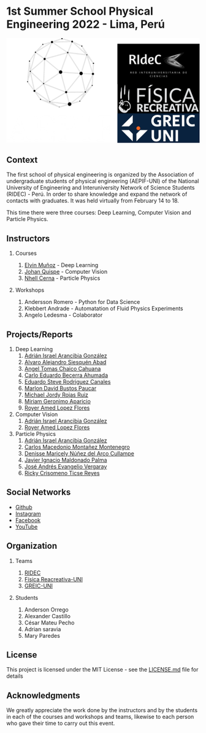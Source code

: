 # 1st Summer School Physical Engineering 2022 - Lima, Perú

<p align="center">
  <img src="https://github.com/aepifuni/1stSummerSchoolPhysicalEng2022/blob/main/collage.png" width="800"/>
</p>


## Context
The first school of physical engineering is organized by the Association of undergraduate students of physical engineering (AEPIF-UNI) of the National University of Engineering  and Interuniversity Network of Science Students (RIDEC) - Perú.
In order to share knowledge and expand the network of contacts with graduates.
It was held virtually from February 14 to 18.

This time there were three courses: Deep Learning, Computer Vision and Particle Physics.

## Instructors
1. Courses
    1. [Elvin Muñoz](https://elvin-mark.github.io/) - Deep Learning
    2. [Johan Quispe](https://scholar.google.com/citations?user=hmoORrEAAAAJ&hl=es&oi=sra) - Computer Vision
    3. [Nhell Cerna](https://scholar.google.com/citations?user=uTWPgJcAAAAJ&hl=es&oi=ao) - Particle Physics
        
2. Workshops
    1. Andersson Romero - Python for Data Science
    2. Klebbert Andrade - Automatation of Fluid Physics Experiments
    3. Angelo Ledesma - Colaborator

## Projects/Reports
1. Deep Learning 
      1. [Adrián Israel Arancibia González](https://github.com/aepifuni/1stSummerSchoolPhysicalEng2022/tree/main/Deep%20Learning%20-%20Reports/Adri%C3%A1n%20Israel%20Arancibia%20Gonz%C3%A1lez_DL)
      2. [Alvaro Alejandro Siesquén Abad](https://github.com/aepifuni/1stSummerSchoolPhysicalEng2022/tree/main/Deep%20Learning%20-%20Reports/Alvaro%20Alejandro%20Siesqu%C3%A9n%20Abad_DL)
      3. [Angel Tomas Chaico Cahuana](https://github.com/aepifuni/1stSummerSchoolPhysicalEng2022/tree/main/Deep%20Learning%20-%20Reports/Angel%20Tomas%20Chaico%20Cahuana_DL)
      4. [Carlo Eduardo Becerra Ahumada](https://github.com/aepifuni/1stSummerSchoolPhysicalEng2022/tree/main/Deep%20Learning%20-%20Reports/Carlo%20Eduardo%20Becerra%20Ahumada_DL)
      5. [Eduardo Steve Rodriguez Canales](https://github.com/aepifuni/1stSummerSchoolPhysicalEng2022/tree/main/Deep%20Learning%20-%20Reports/Eduardo%20Steve%20Rodriguez%20Canales_DL)
      6. [Marlon David Bustos Paucar](https://github.com/aepifuni/1stSummerSchoolPhysicalEng2022/tree/main/Deep%20Learning%20-%20Reports/Marlon%20David%20Bustos%20Paucar_DL)
      7. [Michael Jordy Rojas Ruiz](https://github.com/aepifuni/1stSummerSchoolPhysicalEng2022/tree/main/Deep%20Learning%20-%20Reports/Michael%20Jordy%20Rojas%20Ruiz_DL)
      8. [Miriam Geronimo Aparicio](https://github.com/aepifuni/1stSummerSchoolPhysicalEng2022/tree/main/Deep%20Learning%20-%20Reports/Miriam%20Geronimo%20Aparicio_DL)
      9. [Royer Amed Lopez Flores](https://github.com/aepifuni/1stSummerSchoolPhysicalEng2022/tree/main/Deep%20Learning%20-%20Reports/Royer%20Amed%20Lopez%20Flores_DL)
2. Computer Vision
      1. [Adrián Israel Arancibia González](https://github.com/aepifuni/1stSummerSchoolPhysicalEng2022/tree/main/Computer%20Vision%20-%20Reports/Adri%C3%A1n%20Israel%20Arancibia%20Gonz%C3%A1lez_CV)
      2. [Royer Amed Lopez Flores](https://github.com/aepifuni/1stSummerSchoolPhysicalEng2022/tree/main/Computer%20Vision%20-%20Reports/Royer%20Amed%20Lopez%20Flores_CV)
3. Particle Physics
      1. [Adrián Israel Arancibia González](https://github.com/aepifuni/1stSummerSchoolPhysicalEng2022/blob/main/Particle%20Physics%20-%20Reports/Adri%C3%A1n%20Israel%20Arancibia%20Gonz%C3%A1lez_PP_Report.pdf)
      2. [Carlos Macedonio Montañez Montenegro](https://github.com/aepifuni/1stSummerSchoolPhysicalEng2022/blob/main/Particle%20Physics%20-%20Reports/Carlos%20Macedonio%20Monta%C3%B1ez%20Montenegro_PP_Report.pdf)
      3. [Denisse Maricely Núñez del Arco Cullampe](https://github.com/aepifuni/1stSummerSchoolPhysicalEng2022/blob/main/Particle%20Physics%20-%20Reports/Denisse%20Maricely%20N%C3%BA%C3%B1ez%20del%20Arco%20Cullampe_PP_Report.pdf)
      4. [Javier Ignacio Maldonado Palma](https://github.com/aepifuni/1stSummerSchoolPhysicalEng2022/blob/main/Particle%20Physics%20-%20Reports/Javier%20Ignacio%20Maldonado%20Palma_PP_Report.pdf)
      5. [José Andrés Evangelio Vergaray](https://github.com/aepifuni/1stSummerSchoolPhysicalEng2022/blob/main/Particle%20Physics%20-%20Reports/Jos%C3%A9%20Andr%C3%A9s%20Evangelio%20Vergaray_PP_Report.pdf)
      6. [Ricky Crisomeno Ticse Reyes](https://github.com/aepifuni/1stSummerSchoolPhysicalEng2022/blob/main/Particle%20Physics%20-%20Reports/Ricky%20Crisomeno%20Ticse%20Reyes_PP_Report.pdf)

## Social Networks
* [Github](https://github.com/aepifuni/) 
* [Instagram](https://www.instagram.com/aepif.uni/) 
* [Facebook](https://www.facebook.com/AEPIFUNI)
* [YouTube](https://www.youtube.com/channel/UCtervcDQNE3TZyDkBoMEqqw) 

## Organization
1. Teams
    1. [RIDEC](https://beacons.page/ridec)
    2. [Física Reacreativa-UNI](https://www.facebook.com/F%C3%ADsica-Recreativa-UNI-1723783687837367/)
    3. [GREIC-UNI](https://www.facebook.com/Greic-UNI-106988233044218/)
    
2. Students
    1. Anderson Orrego
    2. Alexander Castillo
    3. César Mateu Pecho
    4. Adrian saravia
    5. Mary Paredes

## License

This project is licensed under the MIT License - see the [LICENSE.md](LICENSE.md) file for details

## Acknowledgments

We greatly appreciate the work done by the instructors and by the students in each of the courses and workshops and teams, likewise to each person who gave their time to carry out this event.
